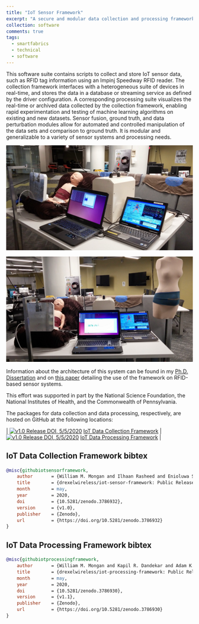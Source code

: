 ```yaml
---
title: "IoT Sensor Framework"
excerpt: "A secure and modular data collection and processing framework for heterogeneous Internet-of-Things (IoT) sensor networks."
collection: software
comments: true
tags:
  - smartfabrics
  - technical
  - software  
---
```


This software suite contains scripts to collect and store IoT sensor data, such as RFID tag information using an Impinj Speedway RFID reader.  The collection framework interfaces with a heterogeneous suite of devices in real-time, and stores the data in a database or streaming service as defined by the driver configuration.  A corresponding processing suite visualizes the real-time or archived data collected by the collection framework, enabling rapid experimentation and testing of machine learning algorithms on existing and new datasets.  Sensor fusion, ground truth, and data perturbation modules allow for automated and controlled manipulation of the data sets and comparison to ground truth.  It is modular and generalizable to a variety of sensor systems and processing needs.  

![IoT Framework Software Driving an Impinj R420 Interrogator to Visualize Respiratory Patterns on a SimBaby Mannequin Wearing the Passive Bellyband Smart Garment Device](/files/media/software-iotframework/simbaby.jpg "IoT Framework Software Driving an Impinj R420 Interrogator to Visualize Respiratory Patterns on a SimBaby Mannequin Wearing the Passive Bellyband Smart Garment Device")

![IoT Framework Software Driving an Impinj R420 Interrogator to Visualize Respiratory Patterns on a SimBaby Mannequin Wearing the Passive Bellyband Smart Garment Device, with a Pregnant Mannequin Wearing the Bellyband](/files/media/software-iotframework/simbabyandpregnancy.jpg "IoT Framework Software Driving an Impinj R420 Interrogator to Visualize Respiratory Patterns on a SimBaby Mannequin, with a Pregnant Mannequin Wearing the Bellyband")

Information about the architecture of this system can be found in my [Ph.D. Dissertation](/publication/dissertation) and on [this paper](/publication/iotdi2017) detailing the use of the framework on RFID-based sensor systems.

This effort was supported in part by the National Science Foundation, the National Institutes of Health, and the Commonwealth of Pennsylvania.

The packages for data collection and data processing, respectively, are hosted on GitHub at the following locations:

| [![v1.0 Release DOI, 5/5/2020](https://zenodo.org/badge/DOI/10.5281/zenodo.3786932.svg)](https://doi.org/10.5281/zenodo.3786932) [IoT Data Collection Framework](https://github.com/drexelwireless/iot-sensor-framework) | 
[![v1.0 Release DOI, 5/5/2020](https://zenodo.org/badge/DOI/10.5281/zenodo.3786930.svg)](https://doi.org/10.5281/zenodo.3786930) [IoT Data Processing Framework](https://github.com/drexelwireless/iot-processing-framework) |


## IoT Data Collection Framework bibtex
```bibtex
@misc{githubiotsensorframework,
    author       = {William M. Mongan and Ilhaan Rasheed and Enioluwa Segun and Henry Dang and Victor S. Cushman and Charlie R. Chiccarine and Kapil R. Dandekar and Adam K. Fontecchio},
    title        = {drexelwireless/iot-sensor-framework: Public Release 1.0},
    month        = may,
    year         = 2020,
    doi          = {10.5281/zenodo.3786932},
    version      = {v1.0},
    publisher    = {Zenodo},
    url          = {https://doi.org/10.5281/zenodo.3786932}
}
```

## IoT Data Processing Framework bibtex
```bibtex
@misc{githubiotprocessingframework,
    author       = {William M. Mongan and Kapil R. Dandekar and Adam K. Fontecchio},
    title        = {drexelwireless/iot-processing-framework: Public Release 1.1},
    month        = may,
    year         = 2020,
    doi          = {10.5281/zenodo.3786930},
    version      = {v1.1},
    publisher    = {Zenodo},
    url          = {https://doi.org/10.5281/zenodo.3786930}
}
```
